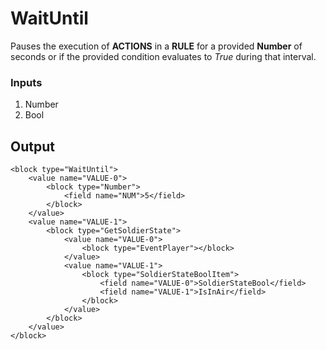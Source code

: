 # WaitUntil

Pauses the execution of **ACTIONS** in a **RULE** for a provided **Number** of seconds or if the provided condition evaluates to _True_ during that interval.

### Inputs

1. Number
2. Bool

## Output

```blockly
<block type="WaitUntil">
    <value name="VALUE-0">
        <block type="Number">
            <field name="NUM">5</field>
        </block>
    </value>
    <value name="VALUE-1">
        <block type="GetSoldierState">
            <value name="VALUE-0">
                <block type="EventPlayer"></block>
            </value>
            <value name="VALUE-1">
                <block type="SoldierStateBoolItem">
                    <field name="VALUE-0">SoldierStateBool</field>
                    <field name="VALUE-1">IsInAir</field>
                </block>
            </value>
        </block>
    </value>
</block>
```
